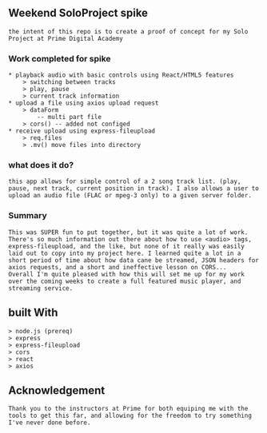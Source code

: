 ## Weekend SoloProject spike
    the intent of this repo is to create a proof of concept for my Solo Project at Prime Digital Academy
### Work completed for spike
    * playback audio with basic controls using React/HTML5 features
        > switching between tracks
        > play, pause
        > current track information
    * upload a file using axios upload request
        > dataForm 
            -- multi part file
        > cors() -- added not configed
    * receive upload using express-fileupload
        > req.files
        > .mv() move files into directory

### what does it do?
    this app allows for simple control of a 2 song track list. (play, pause, next track, current position in track). I also allows a user to upload an audio file (FLAC or mpeg-3 only) to a given server folder. 

### Summary 
    This was SUPER fun to put together, but it was quite a lot of work. There's so much information out there about how to use <audio> tags, express-fileupload, and the like, but none of it really was easily laid out to copy into my project here. I learned quite a lot in a short period of time about how data cane be streamed, JSON headers for axios requests, and a short and ineffective lesson on CORS... 
    Overall I'm quite pleased with how this will set me up for my work over the coming weeks to create a full featured music player, and streaming service.

## built With
    > node.js (prereq)
    > express
    > express-fileupload
    > cors
    > react
    > axios

## Acknowledgement
    Thank you to the instructors at Prime for both equiping me with the tools to get this far, and allowing for the freedom to try something I've never done before. 